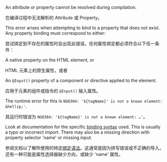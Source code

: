 An attribute or property cannot be resolved during compilation.

在编译过程中无法解析的 Attribute 或 Property。

This error arises when attempting to bind to a property that does not exist.
Any property binding must correspond to either:

尝试绑定到不存在的属性时会出现此错误。任何属性绑定都必须符合以下任一条件：

A native property on the HTML element, or

HTML 元素上的原生属性，或者

An `@Input()` property of a component or directive applied to the element.

应用于元素的组件或指令的 `@Input()` 输入属性。

The runtime error for this is `NG0304: '${tagName}' is not a known element: &hellip;'`.

其运行时错误为 `NG0304: '${tagName}' is not a known element: …'`。

Look at documentation for the specific [binding syntax](guide/binding-syntax) used. This is usually a typo or incorrect import.
There may also be a missing direction with property selector 'name' or missing input.

参阅文档以了解所使用的特定[绑定语法](guide/binding-syntax)。这通常是因为拼写错误或不正确的导入。还有一种可能是属性选择器缺少方向，或缺少 'name' 属性。